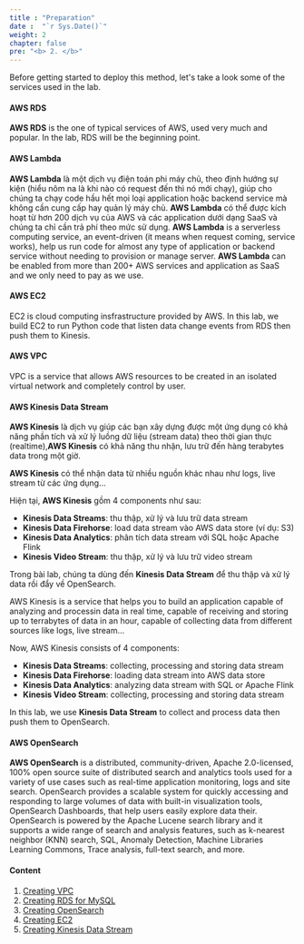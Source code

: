 ```yaml
---
title : "Preparation"
date :  "`r Sys.Date()`" 
weight: 2
chapter: false
pre: "<b> 2. </b>"
---
```


Before getting started to deploy this method, let's take a look some of the services used in the lab.

#### AWS RDS
**AWS RDS** is the one of typical services of AWS, used very much and popular. In the lab, RDS will be the beginning point.

#### AWS Lambda
**AWS Lambda** là một dịch vụ điện toán phi máy chủ, theo định hướng sự kiện (hiểu nôm na là khi nào có request đến thì nó mới chạy), giúp cho chúng ta chạy code hầu hết mọi loại application hoặc backend service mà không cần cung cấp hay quản lý máy chủ. **AWS Lambda** có thể được kích hoạt từ hơn 200 dịch vụ của AWS và các application dưới dạng SaaS và chúng ta chỉ cần trả phí theo mức sử dụng.
**AWS Lambda** is a serverless computing service, an event-driven (it means when request coming, service works), help us run code for almost any type of application or backend service without needing to provision or manage server. **AWS Lambda** can be enabled from more than 200+ AWS services and application as SaaS and we only need to pay as we use. 

#### AWS EC2
EC2 is cloud computing insfrastructure provided by AWS. In this lab, we build EC2 to run Python code that listen data change events from RDS then push them to Kinesis.

#### AWS VPC
VPC is a service that allows AWS resources to be created in an isolated virtual network and completely control by user.

#### AWS Kinesis Data Stream
**AWS Kinesis** là dịch vụ giúp các bạn xây dựng được một ứng dụng có khả năng phần tích và xử lý luồng dữ liệu (stream data) theo thời gian thực (realtime),**AWS Kinesis** có khả năng thu nhận, lưu trữ đến hàng terabytes data trong một giờ.

**AWS Kinesis** có thể nhận data từ nhiều nguồn khác nhau như logs, live stream từ các ứng dụng...

Hiện tại, **AWS Kinesis** gồm 4 components như sau:
- **Kinesis Data Streams**: thu thập, xử lý và lưu trữ data stream
- **Kinesis Data Firehorse**: load data stream vào AWS data store (ví dụ: S3)
- **Kinesis Data Analytics**: phân tích data stream với SQL hoặc Apache Flink
- **Kinesis Video Stream**: thu thập, xử lý và lưu trữ video stream

Trong bài lab, chúng ta dùng đến **Kinesis Data Stream** để thu thập và xử lý data rồi đẩy về OpenSearch.

AWS Kinesis is a service that helps you to build an application capable of analyzing and processin data in real time, capable of receiving and storing up to terrabytes of data in an hour, capable of collecting data from different sources like logs, live stream...

Now, AWS Kinesis consists of 4 components:
- **Kinesis Data Streams**: collecting, processing and storing data stream
- **Kinesis Data Firehorse**: loading data stream into AWS data store
- **Kinesis Data Analytics**: analyzing data stream with SQL or Apache Flink
- **Kinesis Video Stream**: collecting, processing and storing data stream

In this lab, we use **Kinesis Data Stream** to collect and process data then push them to OpenSearch.

#### AWS OpenSearch
**AWS OpenSearch** is a distributed, community-driven, Apache 2.0-licensed, 100% open source suite of distributed search and analytics tools used for a variety of use cases such as real-time application monitoring, logs and site search. OpenSearch provides a scalable system for quickly accessing and responding to large volumes of data with built-in visualization tools, OpenSearch Dashboards, that help users easily explore data their. OpenSearch is powered by the Apache Lucene search library and it supports a wide range of search and analysis features, such as k-nearest neighbor (KNN) search, SQL, Anomaly Detection, Machine Libraries Learning Commons, Trace analysis, full-text search, and more.

#### Content

1. [Creating VPC](/2-prepare/2.1-createvpc/)
2. [Creating RDS for MySQL](2-prepare/2.2-createrds/)
3. [Creating OpenSearch](/2-prepare/2.3-createopensearch/)
4. [Creating EC2](/2-prepare/2.4-createec2/)
5. [Creating Kinesis Data Stream](/2-prepare/2.5-createkinesisdatastream/)
